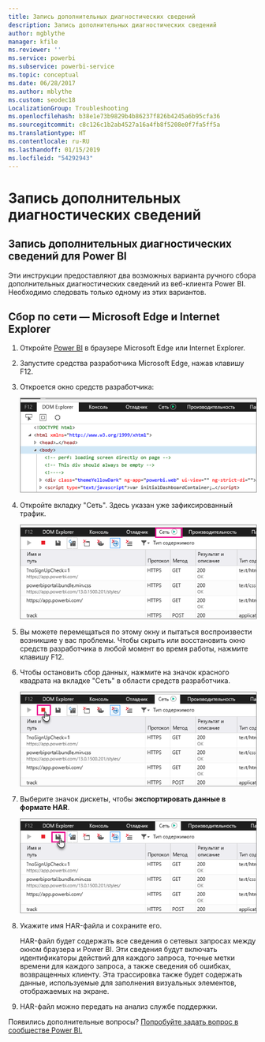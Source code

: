 ```yaml
---
title: Запись дополнительных диагностических сведений
description: Запись дополнительных диагностических сведений
author: mgblythe
manager: kfile
ms.reviewer: ''
ms.service: powerbi
ms.subservice: powerbi-service
ms.topic: conceptual
ms.date: 06/28/2017
ms.author: mblythe
ms.custom: seodec18
LocalizationGroup: Troubleshooting
ms.openlocfilehash: b38e1e73b9829b4b86237f826b4245a6b95cfa36
ms.sourcegitcommit: c8c126c1b2ab4527a16a4fb8f5208e0f7fa5ff5a
ms.translationtype: HT
ms.contentlocale: ru-RU
ms.lasthandoff: 01/15/2019
ms.locfileid: "54292943"
---
```

# <a name="capturing-additional-diagnostic-information"></a>Запись дополнительных диагностических сведений
## <a name="capturing-additional-diagnostic-information-for-power-bi"></a>Запись дополнительных диагностических сведений для Power BI
Эти инструкции предоставляют два возможных варианта ручного сбора дополнительных диагностических сведений из веб-клиента Power BI.  Необходимо следовать только одному из этих вариантов.

## <a name="network-capture---edge--internet-explorer"></a>Сбор по сети — Microsoft Edge и Internet Explorer
1. Откройте [Power BI](https://app.powerbi.com) в браузере Microsoft Edge или Internet Explorer.
2. Запустите средства разработчика Microsoft Edge, нажав клавишу F12.
3. Откроется окно средств разработчика: 
   
   ![Инструменты разработчиков](media/service-admin-capturing-additional-diagnostic-information-for-power-bi/edge-developer-tools.png)
4. Откройте вкладку "Сеть". Здесь указан уже зафиксированный трафик. 
   
   ![Вкладка "Сеть" в Edge](media/service-admin-capturing-additional-diagnostic-information-for-power-bi/edge-network-tab.png)
5. Вы можете перемещаться по этому окну и пытаться воспроизвести возникшие у вас проблемы. Чтобы скрыть или восстановить окно средств разработчика в любой момент во время работы, нажмите клавишу F12.
6. Чтобы остановить сбор данных, нажмите на значок красного квадрата на вкладке "Сеть" в области средств разработчика.
   
   ![Остановка сбора данных](media/service-admin-capturing-additional-diagnostic-information-for-power-bi/edge-network-tab-stop.png)
7. Выберите значок дискеты, чтобы **экспортировать данные в формате HAR**.
   
   ![Экспорт файла](media/service-admin-capturing-additional-diagnostic-information-for-power-bi/edge-network-tab-save.png)
8. Укажите имя HAR-файла и сохраните его.
   
    HAR-файл будет содержать все сведения о сетевых запросах между окном браузера и Power BI.  Эти сведения будут включать идентификаторы действий для каждого запроса, точные метки времени для каждого запроса, а также сведения об ошибках, возвращенных клиенту.  Эта трассировка также будет содержать данные, используемые для заполнения визуальных элементов, отображаемых на экране.
9. HAR-файл можно передать на анализ службе поддержки.

Появились дополнительные вопросы? [Попробуйте задать вопрос в сообществе Power BI.](http://community.powerbi.com/)

